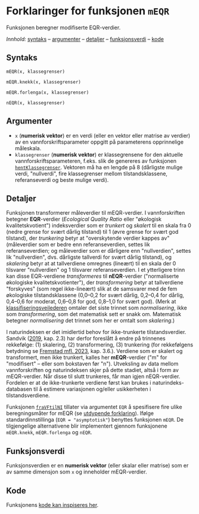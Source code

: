 # Forklaringer for funksjonen `mEQR`

Funksjonen beregner modifiserte EQR-verdier.

_Innhold:_ [syntaks](#syntaks) – [argumenter](#argumenter) – [detaljer](#detaljer) – [funksjonsverdi](#funksjonsverdi) – [kode](#kode)


## Syntaks

```{r}
mEQR(x, klassegrenser)

mEQR.knekk(x, klassegrenser)

mEQR.forlenga(x, klassegrenser)

nEQR(x, klassegrenser)
```


## Argumenter

* `x` (**numerisk vektor**) er en verdi (eller en vektor eller matrise av verdier) av en vannforskriftsparameter oppgitt på parameterens opprinnelige måleskala.
* `klassegrenser` (**numerisk vektor**) er klassegrensene for den aktuelle vannforskriftsparameteren, f.eks. slik de genereres av funksjonen [`hentKlassegrenser`](hentKlassegrenser.md). Vektoren må ha en lengde på 8 (dårligste mulige verdi, "nullverdi", fire klassegrenser mellom tilstandsklassene, referanseverdi og beste mulige verdi).


## Detaljer

Funksjonen transformerer måleverdier til mEQR-verdier.
I vannforskriften betegner **EQR**-verdier (_Ecological Quality Ratio_ eller "økologisk kvalitetskvotient") indeksverdier som er _trunkert_ og _skalert_ til en skala fra 0 (nedre grense for svært dårlig tilstand) til 1 (øvre grense for svært god tilstand), der
_trunkering_ betyr at "overskytende verdier kappes av" (måleverdier som er bedre enn referanseverdien, settes lik referanseverdien; og måleverdier som er dårligere enn "nullverdien", settes lik "nullverdien", dvs. dårligste tallverdi for svært dårlig tilstand), og 
_skalering_ betyr at at tallverdiene omregnes (lineært) til en skala der 0 tilsvarer "nullverdien" og 1 tilsvarer referanseverdien.
I et ytterligere trinn kan disse EQR-verdiene _transformeres_ til **nEQR**-verdier ("normaliserte økologiske kvalitetskvotienter"), der
_transformering_ betyr at tallverdiene "forskyves" (som regel ikke-lineært) slik at de samsvarer med de fem økologiske tilstandsklassene (0,0&ndash;0,2 for svært dårlig, 0,2&ndash;0,4 for dårlig, 0,4&ndash;0,6 for moderat, 0,6&ndash;0,8 for god, 0,8&ndash;1,0 for svært god). 
(Merk at [klassifiseringsveilederen](https://www.vannportalen.no/veiledere/klassifiseringsveileder/) omtaler det siste trinnet som _normalisering_, ikke som _transformering_, som det matematisk sett er snakk om.
Matematisk betegner _normalisering_ det trinnet som her er omtalt som _skalering_.)

I naturindeksen er det imidlertid behov for ikke-trunkerte tilstandsverdier.
Sandvik ([2019](http://hdl.handle.net/11250/2631056), kap. 2.3) har derfor foreslått å endre på trinnenes rekkefølge: (1) skalering, (2) transformering, (3) trunkering
(for rekkefølgens betydning se [Fremstad mfl. 2023](https://hdl.handle.net/11250/3104185), kap. 3.6.).
Verdiene som er skalert og transformert, men ikke trunkert, kalles her **mEQR**-verdier ("m" for "modifisert" – eller som bokstaven før "n").
Utveksling av data mellom vannforskriften og naturindeksen skjer på dette stadiet, altså i form av mEQR-verdier.
Når disse til slutt trunkeres, får man igjen nEQR-verdier.
Fordelen er at de ikke-trunkerte verdiene først kan brukes i naturindeks-databasen til å estimere variasjonen og/eller usikkerheten i tilstandsverdiene.

Funksjonen [`fraVFtilNI`](fraVFtilNI.md) tillater via argumentet `EQR` å spesifisere fire ulike beregningsmåter for mEQR (se [utdypende forklaring](asympEQR.md)).
Ifølge standardinnstillinga (`EQR = "asymptotisk"`) benyttes funksjonen `mEQR`.
De tilgjengelige alternativene blir implementert gjennom funksjonene `mEQR.knekk`, `mEQR.forlenga` og `nEQR`.


## Funksjonsverdi

Funksjonsverdien er en **numerisk vektor** (eller skalar eller matrise) som er av samme dimensjon som `x` og inneholder mEQR-verdier.


## Kode

Funksjonens [kode kan inspiseres her](../R/mEQR.R).

